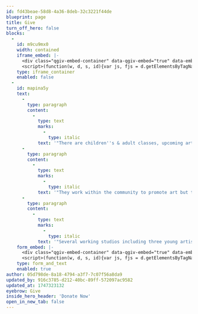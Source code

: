 ```yaml
---
id: fd43beae-58d8-4a36-8deb-32c3221f44de
blueprint: page
title: Give
turn_off_hero: false
blocks:
  -
    id: m9cu9mx0
    width: contained
    iframe_embed: |-
      <div class="qgiv-embed-container" data-qgiv-embed="true" data-embed-id="79364" data-embed="https://secure.qgiv.com/for/greenvillecenterforcreativearts/embed/79364/" data-width="630"></div>
      <script>(function(w, d, s, id){var js, fjs = d.getElementsByTagName(s)[0];if (d.getElementById(id)) return;js = d.createElement(s); js.id = id;js.src = "https://secure.qgiv.com/resources/core/js/embed.js";fjs.parentNode.insertBefore(js, fjs);})(window, document, 'script', 'qgiv-embedjs');</script>
    type: iframe_container
    enabled: false
  -
    id: mapina5y
    text:
      -
        type: paragraph
        content:
          -
            type: text
            marks:
              -
                type: italic
            text: '"There are children''s & adult classes, upcoming artist scholarships, studio space rental, art show/sales for local artists and much more! They are also working to raise the funds to add glass blowing and ceramic studio spaces which I look forward to!! Since the GCCA has come to the area, many local artists are also moving into the neighborhood, filling formerly empty store fronts with art studios and restaurants."'
      -
        type: paragraph
        content:
          -
            type: text
            marks:
              -
                type: italic
            text: '"They work within the community to promote art but they reach out to all to support it. Art for kids, art for adults from shows, to studios to classes this is an awesome place and located in the Village of west Greenville. 1st Fridays is awesome here. You get to see local up and coming artists and many others. If you love art and have never been, you need to go."'
      -
        type: paragraph
        content:
          -
            type: text
            marks:
              -
                type: italic
            text: '"Several working studios including three young artists on fellowship. A variety of art classes. First Friday events are packed with visitors. Not far from the growing art community on nearby Pendleton Street. This is a good place to meet several local artists in one place."'
    form_embed: |-
      <div class="qgiv-embed-container" data-qgiv-embed="true" data-embed-id="79364" data-embed="https://secure.qgiv.com/for/greenvillecenterforcreativearts/embed/79364/" data-width="630"></div>
      <script>(function(w, d, s, id){var js, fjs = d.getElementsByTagName(s)[0];if (d.getElementById(id)) return;js = d.createElement(s); js.id = id;js.src = "https://secure.qgiv.com/resources/core/js/embed.js";fjs.parentNode.insertBefore(js, fjs);})(window, document, 'script', 'qgiv-embedjs');</script>
    type: form_and_text
    enabled: true
author: 05d798de-8a18-4794-a3f7-7c07f56a8da9
updated_by: 916c3785-d212-40bc-89ff-572097ac9582
updated_at: 1747323132
eyebrow: Give
inside_hero_header: 'Donate Now'
open_in_new_tab: false
---
```

